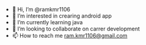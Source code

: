 - 👋 Hi, I’m @ramkmr1106
- 👀 I’m interested in crearing android app
- 🌱 I’m currently learning java
- 💞️ I’m looking to collaborate on carrer development
- 📫 How to reach me ram.kmr1106@gmail.com

<!---
ramkmr1106/ramkmr1106 is a ✨ special ✨ repository because its `README.md` (this file) appears on your GitHub profile.
You can click the Preview link to take a look at your changes.
--->

